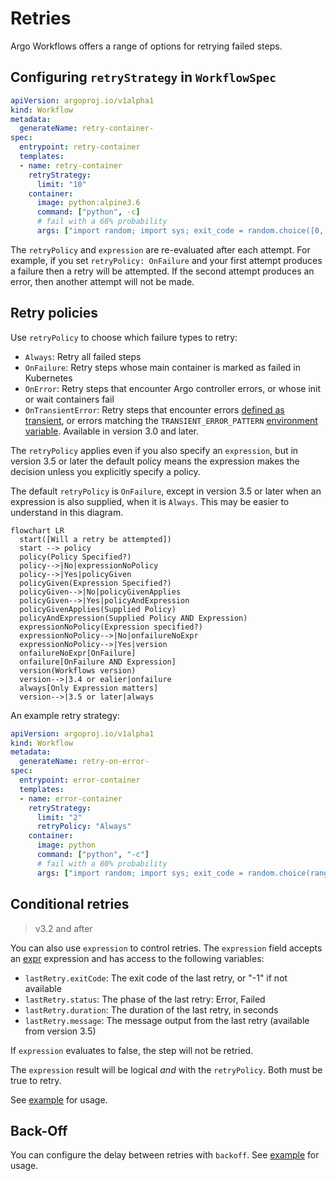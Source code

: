 # Retries

Argo Workflows offers a range of options for retrying failed steps.

## Configuring `retryStrategy` in `WorkflowSpec`

```yaml
apiVersion: argoproj.io/v1alpha1
kind: Workflow
metadata:
  generateName: retry-container-
spec:
  entrypoint: retry-container
  templates:
  - name: retry-container
    retryStrategy:
      limit: "10"
    container:
      image: python:alpine3.6
      command: ["python", -c]
      # fail with a 66% probability
      args: ["import random; import sys; exit_code = random.choice([0, 1, 1]); sys.exit(exit_code)"]
```

The `retryPolicy` and `expression` are re-evaluated after each attempt. For example, if you set `retryPolicy: OnFailure` and your first attempt produces a failure then a retry will be attempted. If the second attempt produces an error, then another attempt will not be made.

## Retry policies

Use `retryPolicy` to choose which failure types to retry:

- `Always`: Retry all failed steps
- `OnFailure`: Retry steps whose main container is marked as failed in Kubernetes
- `OnError`: Retry steps that encounter Argo controller errors, or whose init or wait containers fail
- `OnTransientError`: Retry steps that encounter errors [defined as transient](https://github.com/argoproj/argo-workflows/blob/main/util/errors/errors.go), or errors matching the `TRANSIENT_ERROR_PATTERN` [environment variable](environment-variables.md). Available in version 3.0 and later.

The `retryPolicy` applies even if you also specify an `expression`, but in version 3.5 or later the default policy means the expression makes the decision unless you explicitly specify a policy.

The default `retryPolicy` is `OnFailure`, except in version 3.5 or later when an expression is also supplied, when it is `Always`. This may be easier to understand in this diagram.

```mermaid
flowchart LR
  start([Will a retry be attempted])
  start --> policy
  policy(Policy Specified?)
  policy-->|No|expressionNoPolicy
  policy-->|Yes|policyGiven
  policyGiven(Expression Specified?)
  policyGiven-->|No|policyGivenApplies
  policyGiven-->|Yes|policyAndExpression
  policyGivenApplies(Supplied Policy)
  policyAndExpression(Supplied Policy AND Expression)
  expressionNoPolicy(Expression specified?)
  expressionNoPolicy-->|No|onfailureNoExpr
  expressionNoPolicy-->|Yes|version
  onfailureNoExpr[OnFailure]
  onfailure[OnFailure AND Expression]
  version(Workflows version)
  version-->|3.4 or ealier|onfailure
  always[Only Expression matters]
  version-->|3.5 or later|always
```

An example retry strategy:

```yaml
apiVersion: argoproj.io/v1alpha1
kind: Workflow
metadata:
  generateName: retry-on-error-
spec:
  entrypoint: error-container
  templates:
  - name: error-container
    retryStrategy:
      limit: "2"
      retryPolicy: "Always"
    container:
      image: python
      command: ["python", "-c"]
      # fail with a 80% probability
      args: ["import random; import sys; exit_code = random.choice(range(0, 5)); sys.exit(exit_code)"]
```

## Conditional retries

> v3.2 and after

You can also use `expression` to control retries. The `expression` field
accepts an [expr](https://github.com/antonmedv/expr) expression and has
access to the following variables:

- `lastRetry.exitCode`: The exit code of the last retry, or "-1" if not available
- `lastRetry.status`: The phase of the last retry: Error, Failed
- `lastRetry.duration`: The duration of the last retry, in seconds
- `lastRetry.message`: The message output from the last retry (available from version 3.5)

If `expression` evaluates to false, the step will not be retried.

The `expression` result will be logical *and* with the `retryPolicy`. Both must be true to retry.

See [example](https://raw.githubusercontent.com/argoproj/argo-workflows/main/examples/retry-conditional.yaml) for usage.

## Back-Off

You can configure the delay between retries with `backoff`. See [example](https://raw.githubusercontent.com/argoproj/argo-workflows/main/examples/retry-backoff.yaml) for usage.
